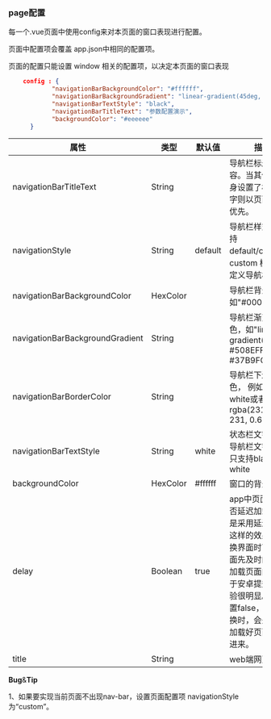 ### page配置

每一个.vue页面中使用config来对本页面的窗口表现进行配置。

页面中配置项会覆盖 app.json中相同的配置项。

页面的配置只能设置 window 相关的配置项，以决定本页面的窗口表现

```json
    config : {
            "navigationBarBackgroundColor": "#ffffff",
            "navigationBarBackgroundGradient": "linear-gradient(45deg, #508EFF, #37B9FC)",
            "navigationBarTextStyle": "black",
            "navigationBarTitleText": "参数配置演示",
            "backgroundColor": "#eeeeee"
      }

```


|属性	|类型	|默认值	|描述|
|----|-----|---------|----|
|navigationBarTitleText|	String|	  	|导航栏标题文字内容。当其他页面自身设置了标题栏文字则以页面设置的优先。|
|navigationStyle|	String|	default|     	导航栏样式，仅支持 default/custom。custom 模式可自定义导航栏。|
|navigationBarBackgroundColor|	HexColor|	  	|导航栏背景颜色，如"#000000"|
|navigationBarBackgroundGradient|	   String|		|导航栏渐变背景色，如"linear-gradient(45deg, #508EFF, #37B9FC)"|
|navigationBarBorderColor|	String|		|导航栏下边框的颜色， 例如black、white或者 rgba(231, 231, 231, 0.6)|
|navigationBarTextStyle|	String|	white|	状态栏文字颜色和导航栏文字颜色，只支持black、white|
|backgroundColor|	HexColor|	#ffffff	|窗口的背景色|
|delay|	Boolean|	true|	app中页面内容是否延迟加载，默认是采用延迟加载，这样的效果就是切换界面时可以让页面先及时的切入再加载页面内容，对于安卓提升操作体验很明显。如果设置false，点击切换时，会先在后台加载好页面再切入进来。|
|title|	String|	|	web端网页标题|


**Bug**&**Tip**

1、如果要实现当前页面不出现nav-bar，设置页面配置项 navigationStyle 为“custom”。
